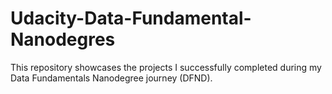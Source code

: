 # Udacity-Data-Fundamental-Nanodegres
This repository showcases the projects I successfully completed during my Data Fundamentals Nanodegree journey (DFND).
